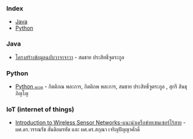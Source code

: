### Index

* [Java](#java)
* [Python](#python)


### Java

* [โครงสร้างข้อมูลฉบับวาจาจาวา](https://www.cp.eng.chula.ac.th/books/ds-vjjv/) - สมชาย ประสิทธิ์จูตระกูล


### Python

* [Python ๑๐๑](https://www.cp.eng.chula.ac.th/books/python101/) - กิตติภณ พละการ, กิตติภพ พละการ, สมชาย ประสิทธิ์จูตระกูล , สุกรี สินธุภิญโญ

### IoT (internet of things)

* [Introduction to Wireless Sensor Networks-แนะนำเครือข่ายเซนเซอร์ไร้สาย](https://www.nectec.or.th/news/news-public-document/introwsn.html) - ผศ.ดร.วรรณรัช สันติอมรทัต และ ผศ.ดร.สกุณา เจริญปัญญาศักดิ์
